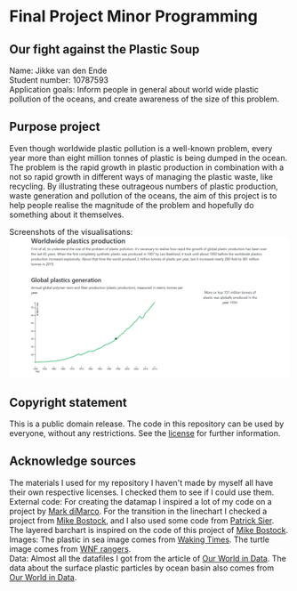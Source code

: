 # Final Project Minor Programming

## Our fight against the Plastic Soup

Name: Jikke van den Ende  
Student number: 10787593  
Application goals: Inform people in general about world wide plastic pollution
of the oceans, and create awareness of the size of this problem.

## Purpose project
Even though worldwide plastic pollution is a well-known problem, every year more than eight million tonnes of plastic is being dumped in the ocean. The problem is the rapid growth in plastic production in combination with a not so rapid growth in different ways of managing the plastic waste, like recycling. By illustrating these outrageous numbers of plastic production, waste generation and pollution of the oceans, the aim of this project is to help people realise the magnitude of the problem and hopefully do something about it themselves.  

Screenshots of the visualisations:  
![alt text](/doc/linechart.png)


## Copyright statement
This is a public domain release. The code in this repository can be used by everyone, without any restrictions. See the [license](LICENSE) for further information.

## Acknowledge sources
The materials I used for my repository I haven't made by myself all have their
own respective licenses. I checked them to see if I could use them.  
External code: For creating the datamap I inspired a lot of my code on a project by [Mark diMarco](http://datamaps.github.io/). For the transition in the linechart I checked a project from [Mike Bostock](https://bl.ocks.org/mbostock/5649592), and I also used some code from [Patrick Sier](https://bl.ocks.org/pjsier/fbf9317b31f070fd540c5523fef167ac). The layered barchart is inspired on the code of this project of [Mike Bostock](https://bl.ocks.org/mbostock/b5935342c6d21928111928401e2c8608).  
Images: The plastic in sea image comes from [Waking Times](https://www.wakingtimes.com/2018/03/21/the-amount-of-plastic-in-oceans-will-triple-within-seven-years-says-major-report/). The turtle image comes from [WNF rangers](https://rangers.wnf.nl/info/7-tips-om-minder-plastic-te-gebruiken.htm).  
Data: Almost all the datafiles I got from the article of [Our World in Data](https://ourworldindata.org/plastic-pollution). The data about the surface plastic particles by ocean basin also comes from [Our World in Data](https://ourworldindata.org/grapher/surface-plastic-particles-by-ocean).
